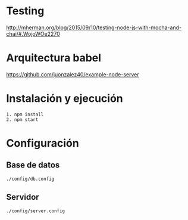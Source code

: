# Testing 
http://mherman.org/blog/2015/09/10/testing-node-js-with-mocha-and-chai/#.WojoWOe2270
# Arquitectura babel 
https://github.com/juonzalez40/example-node-server

# Instalación y ejecución
	1. npm install 
	2. npm start 

# Configuración
## Base de datos 
	./config/db.config
## Servidor
	./config/server.config
